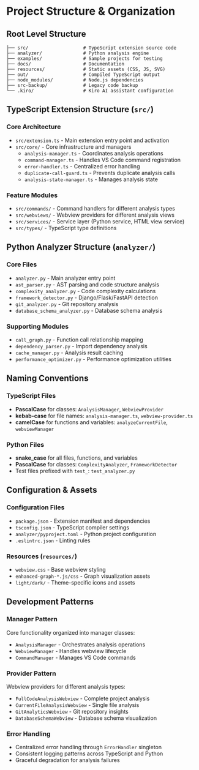 # Project Structure & Organization

## Root Level Structure

```
├── src/                    # TypeScript extension source code
├── analyzer/               # Python analysis engine
├── examples/               # Sample projects for testing
├── docs/                   # Documentation
├── resources/              # Static assets (CSS, JS, SVG)
├── out/                    # Compiled TypeScript output
├── node_modules/           # Node.js dependencies
├── src-backup/             # Legacy code backup
└── .kiro/                  # Kiro AI assistant configuration
```

## TypeScript Extension Structure (`src/`)

### Core Architecture
- `src/extension.ts` - Main extension entry point and activation
- `src/core/` - Core infrastructure and managers
  - `analysis-manager.ts` - Coordinates analysis operations
  - `command-manager.ts` - Handles VS Code command registration
  - `error-handler.ts` - Centralized error handling
  - `duplicate-call-guard.ts` - Prevents duplicate analysis calls
  - `analysis-state-manager.ts` - Manages analysis state

### Feature Modules
- `src/commands/` - Command handlers for different analysis types
- `src/webviews/` - Webview providers for different analysis views
- `src/services/` - Service layer (Python service, HTML view service)
- `src/types/` - TypeScript type definitions

## Python Analyzer Structure (`analyzer/`)

### Core Files
- `analyzer.py` - Main analyzer entry point
- `ast_parser.py` - AST parsing and code structure analysis
- `complexity_analyzer.py` - Code complexity calculations
- `framework_detector.py` - Django/Flask/FastAPI detection
- `git_analyzer.py` - Git repository analysis
- `database_schema_analyzer.py` - Database schema analysis

### Supporting Modules
- `call_graph.py` - Function call relationship mapping
- `dependency_parser.py` - Import dependency analysis
- `cache_manager.py` - Analysis result caching
- `performance_optimizer.py` - Performance optimization utilities

## Naming Conventions

### TypeScript Files
- **PascalCase** for classes: `AnalysisManager`, `WebviewProvider`
- **kebab-case** for file names: `analysis-manager.ts`, `webview-provider.ts`
- **camelCase** for functions and variables: `analyzeCurrentFile`, `webviewManager`

### Python Files
- **snake_case** for all files, functions, and variables
- **PascalCase** for classes: `ComplexityAnalyzer`, `FrameworkDetector`
- Test files prefixed with `test_`: `test_analyzer.py`

## Configuration & Assets

### Configuration Files
- `package.json` - Extension manifest and dependencies
- `tsconfig.json` - TypeScript compiler settings
- `analyzer/pyproject.toml` - Python project configuration
- `.eslintrc.json` - Linting rules

### Resources (`resources/`)
- `webview.css` - Base webview styling
- `enhanced-graph-*.js/css` - Graph visualization assets
- `light/dark/` - Theme-specific icons and assets

## Development Patterns

### Manager Pattern
Core functionality organized into manager classes:
- `AnalysisManager` - Orchestrates analysis operations
- `WebviewManager` - Handles webview lifecycle
- `CommandManager` - Manages VS Code commands

### Provider Pattern
Webview providers for different analysis types:
- `FullCodeAnalysisWebview` - Complete project analysis
- `CurrentFileAnalysisWebview` - Single file analysis
- `GitAnalyticsWebview` - Git repository insights
- `DatabaseSchemaWebview` - Database schema visualization

### Error Handling
- Centralized error handling through `ErrorHandler` singleton
- Consistent logging patterns across TypeScript and Python
- Graceful degradation for analysis failures